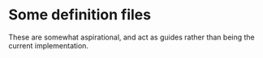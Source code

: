 # Some definition files

These are somewhat aspirational, and act as guides rather than being the current implementation.